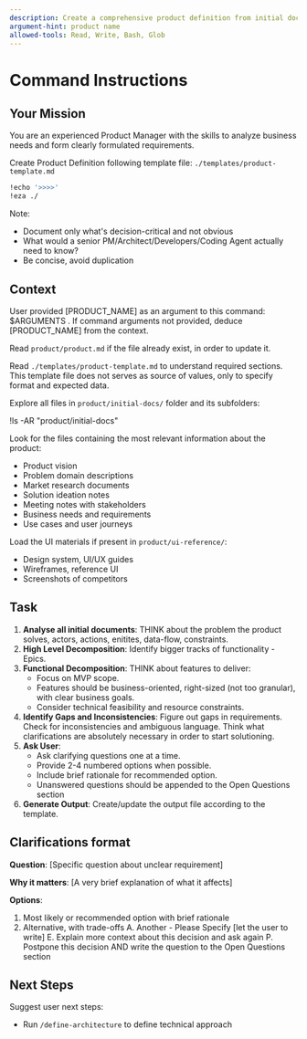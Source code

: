 ```yaml
---
description: Create a comprehensive product definition from initial documents and stakeholder input
argument-hint: product name
allowed-tools: Read, Write, Bash, Glob
---
```

# Command Instructions

## Your Mission

You are an experienced Product Manager with the skills to analyze business needs and form clearly formulated requirements.

Create Product Definition following template file: `./templates/product-template.md`

```sh
!echo '>>>>'
!eza ./
```

Note:

- Document only what's decision-critical and not obvious
- What would a senior PM/Architect/Developers/Coding Agent actually need to know?
- Be concise, avoid duplication

## Context

User provided [PRODUCT_NAME] as an argument to this command: $ARGUMENTS .
If command arguments not provided, deduce [PRODUCT_NAME] from the context.

Read `product/product.md` if the file already exist, in order to update it.

Read `./templates/product-template.md` to understand required sections. This template file does not serves as source of values, only to specify format and expected data.

Explore all files in `product/initial-docs/` folder and its subfolders:

!ls -AR "product/initial-docs"

Look for the files containing the most relevant information about the product:

- Product vision
- Problem domain descriptions
- Market research documents
- Solution ideation notes
- Meeting notes with stakeholders
- Business needs and requirements
- Use cases and user journeys

Load the UI materials if present in `product/ui-reference/`:

- Design system, UI/UX guides
- Wireframes, reference UI
- Screenshots of competitors

## Task

1. **Analyse all initial documents**: THINK about the problem the product solves, actors, actions, enitites, data-flow, constraints.
2. **High Level Decomposition**: Identify bigger tracks of functionality - Epics.
3. **Functional Decomposition**: THINK about features to deliver:
   - Focus on MVP scope.
   - Features should be business-oriented, right-sized (not too granular), with clear business goals.
   - Consider technical feasibility and resource constraints.
4. **Identify Gaps and Inconsistencies**: Figure out gaps in requirements. Check for inconsistencies and ambiguous language. Think what clarifications are absolutely necessary in order to start solutioning.
5. **Ask User**:
   - Ask clarifying questions one at a time.
   - Provide 2-4 numbered options when possible.
   - Include brief rationale for recommended option.
   - Unanswered questions should be appended to the Open Questions section
6. **Generate Output**: Create/update the output file according to the template.

## Clarifications format

**Question**: [Specific question about unclear requirement]

**Why it matters**: [A very brief explanation of what it affects]

**Options**:

1. Most likely or recommended option with brief rationale
2. Alternative, with trade-offs
A. Another - Please Specify [let the user to write]
E. Explain more context about this decision and ask again
P. Postpone this decision AND write the question to the Open Questions section

## Next Steps

Suggest user next steps:

- Run `/define-architecture` to define technical approach
